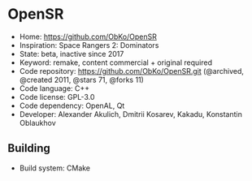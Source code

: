 # OpenSR

- Home: https://github.com/ObKo/OpenSR
- Inspiration: Space Rangers 2: Dominators
- State: beta, inactive since 2017
- Keyword: remake, content commercial + original required
- Code repository: https://github.com/ObKo/OpenSR.git (@archived, @created 2011, @stars 71, @forks 11)
- Code language: C++
- Code license: GPL-3.0
- Code dependency: OpenAL, Qt
- Developer: Alexander Akulich, Dmitrii Kosarev, Kakadu, Konstantin Oblaukhov

## Building

- Build system: CMake
